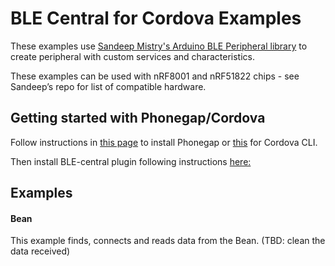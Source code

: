 # BLE Central for Cordova Examples

These examples use [Sandeep Mistry's Arduino BLE Peripheral library](https://github.com/sandeepmistry/arduino-BLEPeripheral) to create peripheral with custom services and characteristics. 

These examples can be used with nRF8001 and nRF51822 chips - see Sandeep’s repo for list of compatible hardware.



## Getting started with Phonegap/Cordova


Follow instructions in [this page](http://phonegap.com/install/) to install Phonegap or [this](http://cordova.apache.org/docs/en/4.0.0/guide_cli_index.md.html) for Cordova CLI. 

Then install BLE-central plugin following instructions [here:](https://github.com/don/cordova-plugin-ble-central)


## Examples

#### Bean

This example finds, connects and reads data from the Bean. (TBD: clean the data received)


